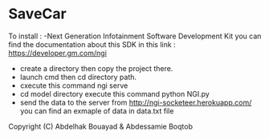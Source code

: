 # SaveCar

To install : 
-Next Generation Infotainment Software Development Kit you can find the documentation about this SDK in this link : https://developer.gm.com/ngi
- create a directory then copy the project there. 
- launch cmd  then cd  directory path.
- cxecute this command ngi serve
- cd model directory execute this  command python NGI.py
- send the data to the server from http://ngi-socketeer.herokuapp.com/ you can find an exmaple of data in data.txt file


Copyright (C) Abdelhak Bouayad & Abdessamie Boqtob

